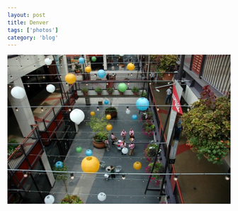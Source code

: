 ```yaml
---
layout: post
title: Denver
tags: ['photos']
category: 'blog'
---
```


![Downtown Denver :: Nikon D70](/media/2007/07/denver.jpg)

